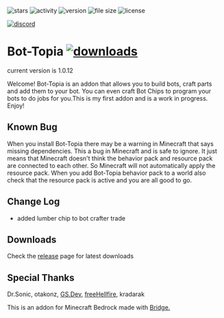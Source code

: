 ![stars](https://img.shields.io/github/stars/LofiMonk/bot-topia?style=for-the-badge) 
![activity](https://img.shields.io/github/commit-activity/y/LofiMonk/bot-topia?style=for-the-badge) 
![version](https://img.shields.io/github/v/release/LofiMonk/bot-topia?style=for-the-badge)
![file size](https://img.shields.io/github/repo-size/LofiMonk/bot-topia?style=for-the-badge)
![license](https://img.shields.io/github/license/LofiMonk/bot-topia?style=for-the-badge) <br>

[![discord](https://img.shields.io/discord/766333259466276874?color=%237C14AD&label=Discord&style=for-the-badge)](https://discord.gg/Rg27wUy)

# Bot-Topia   [![downloads](https://img.shields.io/github/downloads/LofiMonk/bot-topia/latest/total?style=for-the-badge)](https://github.com/LofiMonk/bot-topia/releases)

current version is 1.0.12


Welcome! Bot-Topia is an addon that allows you to build bots, craft parts and add them to your bot. You can even craft Bot Chips to program your bots to do jobs for you.This is my first addon and is a work in progress. Enjoy!

## Known Bug
When you install Bot-Topia there may be a warning in Minecraft that says missing dependencies. This a bug in Minecraft and is safe to ignore. It just means that Minecraft doesn't think the behavior pack and resource pack are connected to each other. So Minecraft will not automatically apply the resource pack. When you add Bot-Topia behavior pack to a world also check that the resource pack is active and you are all good to go.

## Change Log

- added lumber chip to bot crafter trade


## Downloads

Check the [release](https://github.com/drewcifer/bot-topia/releases/latest) page for latest downloads

## Special Thanks


Dr.Sonic, otakonz, [GS.Dev](https://github.com/gsdev215), [freeHellfire](https://github.com/FreedHellFire), kradarak


This is an addon for Minecraft Bedrock made with [Bridge.](https://github.com/bridge-core/bridge.)
